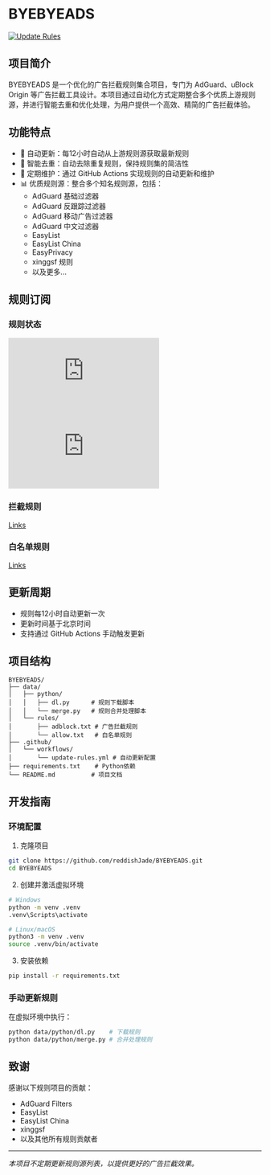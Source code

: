 # BYEBYEADS

[![Update Rules](https://github.com/reddishJade/BYEBYEADS/actions/workflows/update-rules.yml/badge.svg)](https://github.com/reddishJade/BYEBYEADS/actions/workflows/update-rules.yml)

## 项目简介

BYEBYEADS 是一个优化的广告拦截规则集合项目，专门为 AdGuard、uBlock Origin 等广告拦截工具设计。本项目通过自动化方式定期整合多个优质上游规则源，并进行智能去重和优化处理，为用户提供一个高效、精简的广告拦截体验。

## 功能特点

- 🚀 自动更新：每12小时自动从上游规则源获取最新规则
- 🧹 智能去重：自动去除重复规则，保持规则集的简洁性
- 🔄 定期维护：通过 GitHub Actions 实现规则的自动更新和维护
- 📊 优质规则源：整合多个知名规则源，包括：
  - AdGuard 基础过滤器
  - AdGuard 反跟踪过滤器
  - AdGuard 移动广告过滤器
  - AdGuard 中文过滤器
  - EasyList
  - EasyList China
  - EasyPrivacy
  - xinggsf 规则
  - 以及更多...

## 规则订阅

### 规则状态
![规则更新](https://img.shields.io/badge/dynamic/json?color=blue&label=更新时间&query=time&url=https://raw.githubusercontent.com/reddishJade/BYEBYEADS/main/data/rules/stats.json)
![规则数量](https://img.shields.io/badge/dynamic/json?color=blue&label=规则数量&query=count&url=https://raw.githubusercontent.com/reddishJade/BYEBYEADS/main/data/rules/stats.json)

### 拦截规则

[Links](https://raw.githubusercontent.com/reddishJade/BYEBYEADS/main/data/rules/adblock.txt)

### 白名单规则

[Links](https://raw.githubusercontent.com/reddishJade/BYEBYEADS/main/data/rules/allow.txt)

## 更新周期

- 规则每12小时自动更新一次
- 更新时间基于北京时间
- 支持通过 GitHub Actions 手动触发更新

## 项目结构

```
BYEBYEADS/
├── data/
│   ├── python/
│   │   ├── dl.py      # 规则下载脚本
│   │   └── merge.py   # 规则合并处理脚本
│   └── rules/
│       ├── adblock.txt # 广告拦截规则
│       └── allow.txt   # 白名单规则
├── .github/
│   └── workflows/
│       └── update-rules.yml # 自动更新配置
├── requirements.txt    # Python依赖
└── README.md          # 项目文档
```

## 开发指南

### 环境配置

1. 克隆项目
```bash
git clone https://github.com/reddishJade/BYEBYEADS.git
cd BYEBYEADS
```

2. 创建并激活虚拟环境
```bash
# Windows
python -m venv .venv
.venv\Scripts\activate

# Linux/macOS
python3 -m venv .venv
source .venv/bin/activate
```

3. 安装依赖
```bash
pip install -r requirements.txt
```

### 手动更新规则

在虚拟环境中执行：
```bash
python data/python/dl.py    # 下载规则
python data/python/merge.py # 合并处理规则
```

## 致谢

感谢以下规则项目的贡献：
- AdGuard Filters
- EasyList
- EasyList China
- xinggsf
- 以及其他所有规则贡献者

---
*本项目不定期更新规则源列表，以提供更好的广告拦截效果。*

